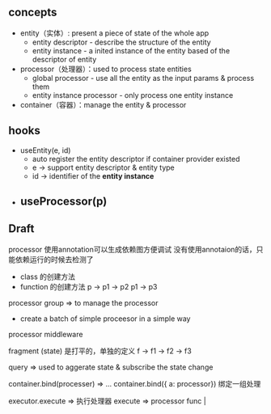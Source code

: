 ## concepts

- entity（实体）: present a piece of state of the whole app
  - entity descriptor - describe the structure of the entity
  - entity instance - a inited instance of the entity based of the descriptor of entity
- processor（处理器）：used to process state entities
  - global processor -  use all the entity as the input params & process them
  - entity instance processor - only process one entity instance
- container（容器）：manage the entity & processor


## hooks

- useEntity(e, id)
  - auto register the entity descriptor if container provider existed
  - e -> support entity descriptor & entity type
  - id -> identifier of the **entity instance**
- useProcessor(p)
  - 


## Draft

processor
使用annotation可以生成依赖图方便调试
没有使用annotaion的话，只能依赖运行的时候去检测了
- class 的创建方法
- function 的创建方法
p -> p1 -> p2
     p1 -> p3

processor group => to manage the processor
- create a batch of simple proceesor in a simple way

processor middleware

fragment (state) 是打平的，单独的定义
f -> f1
  -> f2
  -> f3

query =>  used to aggerate state & subscribe the state change


container.bind(processer) => ...
container.bind({ a: processor}) 绑定一组处理

executor.execute => 执行处理器
execute => processor func |
